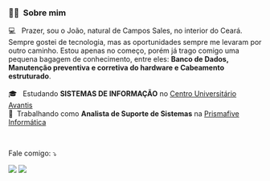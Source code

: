 <h3> 🙋‍♂️ &nbsp;Sobre mim </h3>

💻 &nbsp; Prazer, sou o João, natural de Campos Sales, no interior do Ceará. Sempre gostei de tecnologia, mas as oportunidades sempre me levaram por outro caminho. Estou apenas no começo, porém já trago comigo uma pequena bagagem de conhecimento, entre eles: **Banco de Dados, Manutenção preventiva e corretiva do hardware e Cabeamento estruturado**.
<br/>
<br/>
🎓 &nbsp; Estudando **SISTEMAS DE INFORMAÇÃO** no <a href="https://uniavan.edu.br/">Centro Universitário Avantis</a>
<br/>
💼 &nbsp;Trabalhando como **Analista de Suporte de Sistemas** na <a href="https://prismafive.com.br/">Prismafive Informática</a>

<br/>

<p align="left">
  Fale comigo: ⤵️
</p>

<p align="left">
  <a href="https://www.linkedin.com/in/joao-airton/">
  <img src="https://img.shields.io/badge/-Linkedin-0e76a8?style=flat-square&logo=Linkedin&logoColor=white&link=" /></a>

  <a href="https://api.whatsapp.com/send?phone=5547997289921">
  <img src="https://img.shields.io/badge/-WhatsApp-25d366?style=flat-square&labelColor=25d366&logo=whatsapp&logoColor=white&link=" /></a>
</p>  
